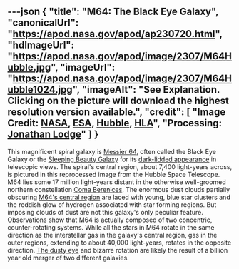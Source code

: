 ---json
{
  "title": "M64: The Black Eye Galaxy",
  "canonicalUrl": "https://apod.nasa.gov/apod/ap230720.html",
  "hdImageUrl": "https://apod.nasa.gov/apod/image/2307/M64Hubble.jpg",
  "imageUrl": "https://apod.nasa.gov/apod/image/2307/M64Hubble1024.jpg",
  "imageAlt": "See Explanation. Clicking on the picture will download the highest resolution version available.",
  "credit": [
    "Image Credit: [NASA](https://www.nasa.gov/), [ESA](http://www.esa.int/), [Hubble](https://www.nasa.gov/mission_pages/hubble/story/index.html), [HLA](https://hla.stsci.edu/)",
    "Processing: [Jonathan Lodge](https://www.instagram.com/jjlodge)"
  ]
}
---

This magnificent spiral galaxy is [Messier 64](http://messier.seds.org/m/m064.html), often called the Black Eye Galaxy or the [Sleeping Beauty Galaxy](http://adsabs.harvard.edu/cgi-bin/bib_query?1994AJ....107..173R) for its [dark-lidded appearance](https://www.instagram.com/p/CuoQujIPmiq/) in telescopic views. The spiral's central region, about 7,400 light-years across, is pictured in this reprocessed image from the Hubble Space Telescope. M64 lies some 17 million light-years distant in the otherwise well-groomed northern constellation [Coma Berenices](http://hawastsoc.org/deepsky/com/index.html). The enormous dust clouds partially obscuring [M64's central region](https://hubblesite.org/contents/media/images/2004/04/1447-Image.html) are laced with young, blue star clusters and the reddish glow of hydrogen associated with star forming regions. But imposing clouds of dust are not this galaxy's only peculiar feature. Observations show that M64 is actually composed of two concentric, counter-rotating systems. While all the stars in M64 rotate in the same direction as the interstellar gas in the galaxy's central region, gas in the outer regions, extending to about 40,000 light-years, rotates in the opposite direction. [The dusty eye](https://www.nasa.gov/feature/goddard/2017/messier-64-the-black-eye-galaxy) and bizarre rotation are likely the result of a billion year old merger of two different galaxies.

